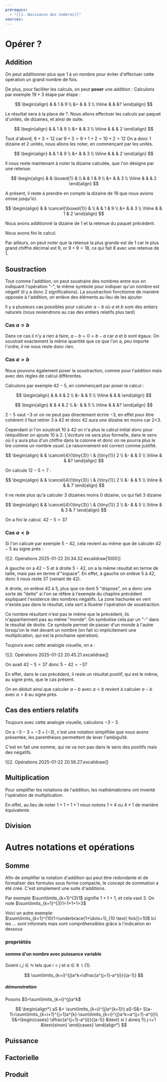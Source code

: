 ```yaml
---
prérequis:
  - "[[1. Naissance des nombres]]"
sources:
---
```

# Opérer ?
## Addition
On peut additionner plus que 1 à un nombre pour éviter d'effectuer cette opération un grand nombre de fois.

De plus, pour faciliter les calculs, on peut **poser** une addition :
Calculons par exemple $19+3$ étape par étape :

$$
\begin{align}
& & 1 & 9 \\
&+ & & 3 \\
\hline 
& & &?
\end{align}
$$

Le résultat sera à la place de $?$. Nous allons effectuer les calculs par paquet d'unités, de dizaines, et ainsi de suite.

$$
\begin{align}
& & 1 & 9 \\
&+ & & 3 \\
\hline 
& & & 2
\end{align}
$$

Tout d'abord, $9+3=12$ car $9+3=9+1+2=10+2=12$
On a donc 1 dizaine et 2 unités, nous allons les noter, en commençant par les unités.

$$
\begin{align}
& & 1 & 9 \\
&+ & & 3 \\
\hline 
& & & 2
\end{align}
$$

Il nous reste maintenant à noter la dizaine calculée, que l'on désigne par une retenue.

$$
\begin{align}
& & \boxed{1} & \\
& & 1 & 9 \\
&+ & & 3 \\
\hline 
& & & 2
\end{align}
$$

A présent, il reste à prendre en compte la dizaine de 19 que nous avions omise jusqu'ici.

$$
\begin{align}
& & \cancel{\boxed{1}} & \\
& & 1 & 9 \\
&+ & & 3 \\
\hline 
& & 1 & 2
\end{align}
$$

Nous avons additionné la dizaine de 1 et la retenue du paquet précédent.

Nous avons fini le calcul.

Par ailleurs, on peut noter que la retenue la plus grande est de $1$ car le plus grand chiffre décimal est $9$, or $9+9=18$, ce qui fait $8$ avec une retenue de $1$.

## Soustraction
Tout comme l'addition, on peut soustraire des nombres entre eux en indiquant l'opération "-", le même symbole pour indiquer qu'un nombre est négatif (il y a donc 2 significations).
La soustraction fonctionne de manière opposée à l'addition, on enlève des éléments au lieu de les ajouter.

Il y a plusieurs cas possibles pour calculer $a-b$ où $a$ et $b$ sont des entiers naturels (nous reviendrons au cas des entiers relatifs plus tard)
### Cas $a=b$
Dans ce cas il n'y a rien à faire, $a-b=0=b-a$ car $a$ et $b$ sont égaux. On soustrait exactement la même quantité que ce que l'on a, peu importe l'ordre, il ne nous reste donc rien.

### Cas $a>b$
Nous pouvons également poser la soustraction, comme pour l'addition mais avec des règles de calcul différentes.

Calculons par exemple $42-5$, en commençant par poser le calcul :

$$
\begin{align}
& & 4 & 2 \\
&- & & 5 \\
\hline 
& & &
\end{align}
$$

$$
\begin{align}
& & 4 & 2 \\
&- & & 5 \\
\hline 
& & &?
\end{align}
$$

$2-5$ vaut $-3$ or on ne peut pas directement écrire $-3$, en effet pour être cohérent il faut retirer 3 à 42 et donc 42 aura une dizaine en moins car 2<3.

Cependant si l'on soustrait 10 à 42 on n'a plus le calcul initial donc pour rééquilibrer on ajoute 10 à 2. L'écriture ne sera plus formelle, dans le sens où il y aura plus d'un chiffre dans la colonne et donc on ne pourra plus le lire comme un nombre usuel. Le raisonnement est correct comme justifié.

$$
\begin{align}
& & \cancel{4}{\tiny{3}} \ & {\tiny{1}} 2 \\
&- & & 5 \\
\hline 
& & &?
\end{align}
$$

On calcule $12-5=7$ :

$$
\begin{align}
& & \cancel{4}{\tiny{3}} \ & {\tiny{1}} 2 \\
&- & & 5 \\
\hline 
& & & 7
\end{align}
$$

Il ne reste plus qu'à calculer 3 dizaines moins 0 dizaine, ce qui fait 3 dizaine

$$
\begin{align}
& & \cancel{4}{\tiny{3}} \ & {\tiny{1}} 2 \\
&- & & 5 \\
\hline 
& & 3 & 7
\end{align}
$$

On a fini le calcul. $42-5=37$

### Cas $a<b$
Si l'on calcule par exemple $5 - 42$, cela revient au même que de calculer $42-5$ au signe près :

![[2. Opérations 2025-01-22 20.34.32.excalidraw|1000]]

A gauche on a $42-5$ et à droite $5-42$, on a la même résultat en terme de taille, mais pas en terme d'"espace".
En effet, à gauche on enlève 5 à 42, donc il nous reste 37 (venant de 42).

A droite, on enlève 42 à 5, plus que ce dont 5 "dispose", on a donc une sorte de "dette" si l'on se réfère à l'exemple du chapitre précédent expliquant l'existence des nombres négatifs. La zone hachurée en vert n'existe pas dans le résultat, cela sert à illustrer l'opération de soustraction.

Ce nombre résultant n'est pas le même que le précédent, ils n'appartiennent pas au même "monde".
On symbolise cela par un "-" dans le résultat de droite. Ce symbole permet de passer d'un monde à l'autre lorsqu'on le met devant un nombre (on fait ici implicitement une multiplication, qui est la prochaine opération).

Toujours avec cette analogie visuelle, on a :

![[2. Opérations 2025-01-22 20.45.21.excalidraw]]

On avait $42-5=37$ donc $5-42=-37$

En effet, dans le cas précédent, il reste un résultat positif, qui est le même, au signe près, que le cas présent.

On en déduit ainsi que calculer $a-b$ avec $a<b$ revient à calculer $a-b$ avec $a>b$ au signe près.

## Cas des entiers relatifs
Toujours avec cette analogie visuelle, calculons $-3-3$.

On a $-3-3=-3+(-3)$, c'est une notation simplifiée que nous avons présentée, les parenthèses permettent de lever l'ambiguïté.

C'est en fait une somme, qui ne va non pas dans le sens des positifs mais des négatifs.

![[2. Opérations 2025-01-22 20.56.27.excalidraw]]

## Multiplication
Pour simplifier les notations de l'addition, les mathématiciens ont inventé l'opération de multiplication.

En effet, au lieu de noter $1+1+1+1$ nous notons $1\times 4$ ou $4\times 1$ de manière équivalente.

## Division
# Autres notations et opérations
## Somme
Afin de simplifier la notation d'addition qui peut être redondante et de formaliser des formules sous forme compacte, le concept de sommation a été créé. C'est simplement une suite d'additions.

Par exemple $\sum\limits_{k=1}^{3}1$ signifie $1+1+1$, et cela vaut $3$.
On note $\sum\limits_{k=1}^{3}1=1+1+1=3$

Voici un autre exemple: $\sum\limits_{k=1}^{10}1=\underbrace{1+\dots+1}_{10 \text{ fois}}=10$
Ici les $\dots$ sont informels mais sont compréhensibles grâce à l'indication en dessous
### propriétés
#### somme d'un nombre avec puissance variable
Soient $i,j\in \mathbb{N}$ tels que $i<j$ et $a\in \mathbb{R}\backslash\{1\}$.

$$
\sum\limits_{k=i}^{j}a^k=\dfrac{a^{j+1}-a^{i}}{(a-1)}
$$
##### démonstration
Posons $S=\sum\limits_{k=i}^{j}a^k$

$$
\begin{align*}
aS &= \sum\limits_{k=i}^{j}a^{k+1}\\
aS-S&= S(a-1)=\sum\limits_{k=i+1}^{j+1}a^{k}-\sum\limits_{k=i}^{j}a^k=a^{j+1}-a^{i}\\
S&=\begin{cases}
\dfrac{a^{j+1}-a^{i}}{(a-1)} &\text{ si } a\neq 1\\
j-i+1 &\text{sinon}
\end{cases}
\end{align*}
$$

## Puissance

## Factorielle
## Produit
